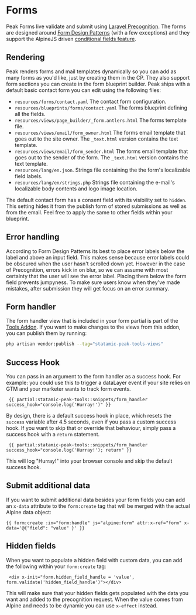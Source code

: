 # Forms

Peak Forms live validate and submit using [Laravel Precognition](https://laravel.com/docs/10.x/precognition). The forms are designed around [Form Design Patterns](https://formdesignpatterns.com) (with a few exceptions) and they support the AlpineJS driven [conditional fields feature](https://statamic.dev/tags/form-create#conditional-fields).

## Rendering

Peak renders forms and mail templates dynamically so you can add as many forms as you'd like, just by creating them in the CP. They also support form sections you can create in the form blueprint builder. Peak ships with a default basic contact form you can edit using the following files:

- `resources/forms/contact.yaml` The contact form configuration.
- `resources/blueprints/forms/contact.yaml` The forms blueprint defining all the fields.
- `resources/views/page_builder/_form.antlers.html` The forms template file.
- `resources/views/email/form_owner.html` The forms email template that goes out to the site owner. The `_text.html` version contains the text template.
- `resources/views/email/form_sender.html` The forms email template that goes out to the sender of the form. The `_text.html` version contains the text template.
- `resources/lang/en.json`. Strings file containing the the form's localizable field labels.
- `resources/lang/en/strings.php` Strings file containing the e-mail's localizable body contents and logo image location.

The default contact form has a consent field with its visibility set to `hidden`. This setting hides it from the publish form of stored submissions as well as from the email. Feel free to apply the same to other fields within your blueprint.

## Error handling

According to Form Design Patterns its best to place error labels below the label and above an input field. This makes sense because error labels could be obscured when the user hasn't scrolled down yet. However in the case of Precognition, errors kick in on blur, so we can assume with most certainty that the user will see the error label. Placing them below the form field prevents jumpyness. To make sure users know when they've made mistakes, after submission they will get focus on an error summary.

## Form handler

The form handler view that is included in your form partial is part of the [Tools Addon](/getting-started/addons.html#tools). If you want to make changes to the views from this addon, you can publish them by running:

```bash
php artisan vendor:publish --tag="statamic-peak-tools-views"
```

## Success Hook

You can pass in an argument to the form handler as a success hook. For example: you could use this to trigger a dataLayer event if your site relies on GTM and your marketer wants to track form events.

```
 {{ partial:statamic-peak-tools::snippets/form_handler success_hook="console.log('Hurray!')" }}
```

By design, there is a default success hook in place, which resets the `success` variable after 4.5 seconds, even if you pass a custom success hook. If you want to skip that or override that behaviour, simply pass a success hook with a `return` statement.

```
 {{ partial:statamic-peak-tools::snippets/form_handler success_hook="console.log('Hurray!'); return" }}
```

This will log "Hurray!" into your browser console and skip the default success hook.

## Submit additional data

If you want to submit additional data besides your form fields you can add an `x-data` attribute to the `form:create` tag that will be merged with the actual Alpine data object:

```
{{ form:create :in="form:handle" js="alpine:form" attr:x-ref="form" x-data='@{"field": "value" }' }}
```

## Hidden fields

When you want to populate a hidden field with custom data, you can add the following within your `form:create` tag:

```
 <div x-init="form.hidden_field_handle = 'value', form.validate('hidden_field_handle')"></div>
```

This will make sure that your hidden fields gets populated with the data you want and added to the precognition request. When the value comes from Alpine and needs to be dynamic you can use `x-effect` instead. 
